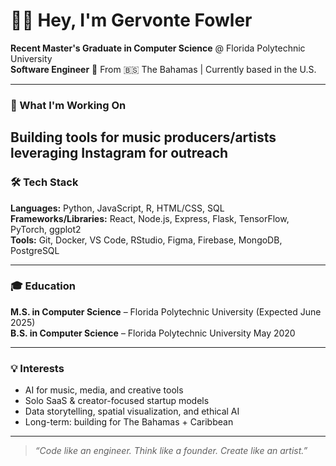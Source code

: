 # 👋🏾 Hey, I'm Gervonte Fowler

**Recent Master's Graduate in Computer Science** @ Florida Polytechnic University  
**Software Engineer**
📍 From 🇧🇸 The Bahamas | Currently based in the U.S.

---

### 🚀 What I'm Working On
Building tools for music producers/artists leveraging Instagram for outreach
---

### 🛠️ Tech Stack
**Languages:** Python, JavaScript, R, HTML/CSS, SQL  
**Frameworks/Libraries:** React, Node.js, Express, Flask, TensorFlow, PyTorch, ggplot2  
**Tools:** Git, Docker, VS Code, RStudio, Figma, Firebase, MongoDB, PostgreSQL  

---

### 🎓 Education
**M.S. in Computer Science** – Florida Polytechnic University (Expected June 2025)  
**B.S. in Computer Science** –  Florida Polytechnic University May 2020

---

### 💡 Interests
- AI for music, media, and creative tools  
- Solo SaaS & creator-focused startup models  
- Data storytelling, spatial visualization, and ethical AI  
- Long-term: building for The Bahamas + Caribbean

---

> *“Code like an engineer. Think like a founder. Create like an artist.”*
